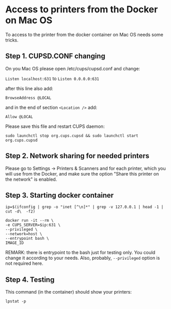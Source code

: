 # Access to printers from the Docker on Mac OS

To access to the printer from the docker container on Mac OS needs some tricks. 

## Step 1. CUPSD.CONF changing

On you Mac OS please open /etc/cups/cupsd.conf and change:

```Listen localhost:631```
to
```Listen 0.0.0.0:631```

after this line also add:

```BrowseAddress @LOCAL```

and in the end of section ```<Location />``` add:

```Allow @LOCAL```

Please save this file and restart CUPS daemon:

```sudo launchctl stop org.cups.cupsd && sudo launchctl start org.cups.cupsd```

## Step 2. Network sharing for needed printers

Please go to Settings -> Printers & Scanners and for each printer, which you will use from the Docker, and make sure the option "Share this printer on the network" is enabled.

## Step 3. Starting docker container

```
ip=$(ifconfig | grep -o "inet [^\n]*" | grep -v 127.0.0.1 | head -1 | cut -d\  -f2)

docker run -it --rm \
-e CUPS_SERVER=$ip:631 \
--privileged \
--network=host \
--entrypoint bash \
IMAGE_ID
```

REMARK: there is entrypoint to the bash just for testing only. You could change it according to your needs.
Also, probably, ```--privileged``` option is not required here.

## Step 4. Testing

This command (in the container) should show your printers:

```lpstat -p```

